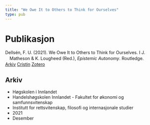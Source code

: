 ```yaml
---
title: "We Owe It to Others to Think for Ourselves"
type: pub
---
```

<h1>Publikasjon</h1>
<article id="csl-bib-container-RXQNN3Q2" class="csl-bib-container">
  <div class="csl-bib-body" style="line-height: 1.35; padding-left: 1em; text-indent:-1em;">
  <div class="csl-entry">Dells&#xE9;n, F. U. (2021). We Owe It to Others to Think for Ourselves. I J. Matheson &amp; K. Lougheed (Red.), <i>Epistemic Autonomy</i>. Routledge.</div>
</div>
  <div class="csl-bib-buttons">
    <a href="#taxonomy-article-RXQNN3Q2" class="csl-bib-button">Arkiv</a>
    <a href="https://app.cristin.no/results/show.jsf?id=1967269" alt="Cristin URL" class="csl-bib-button">Cristin</a>
    <a href="http://zotero.org/groups/5022929/items/RXQNN3Q2" alt="Zotero URL" class="csl-bib-button">Zotero</a>
  </div>
  <div id="csl-bib-meta-container-RXQNN3Q2"></div>
</article>
<div id="csl-bib-meta-RXQNN3Q2" class="csl-bib-meta">
  <article id="taxonomy-article-RXQNN3Q2" class="taxonomy-article">
    <h1>Arkiv</h1>
    <ul>
      <li>Høgskolen i Innlandet</li>
      <li>Handelshøgskolen Innlandet - Fakultet for økonomi og samfunnsvitenskap</li>
      <li>Institutt for rettsvitenskap, filosofi og internasjonale studier</li>
      <li>2021</li>
      <li>Desember</li>
    </ul>
  </article>
</div>
